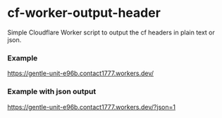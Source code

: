 # cf-worker-output-header
 Simple Cloudflare Worker script to output the cf headers in plain text or json.

### Example
https://gentle-unit-e96b.contact1777.workers.dev/

### Example with json output
https://gentle-unit-e96b.contact1777.workers.dev/?json=1